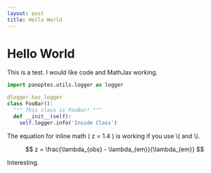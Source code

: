 ```yaml
---
layout: post
title: Hello World
---
```


# Hello World

This is a test. I would like code and MathJax working.

~~~ python
import panoptes.utils.logger as logger

@logger.has_logger
class FooBar():
  """ This class is FooBar! """
  def __init__(self):
    self.logger.info('Inside Class')
~~~

The equation for inline math \( z = 1.4 \) is working if you use \\( and \\).

$$ z = \frac{\lambda_{obs} - \lambda_{em}}{\lambda_{em}} $$

Interesting.
